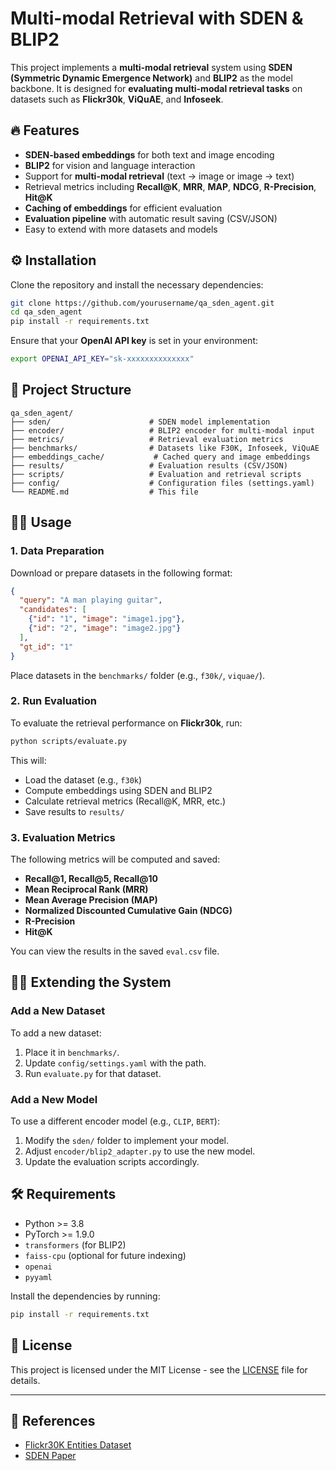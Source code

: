 


# Multi-modal Retrieval with SDEN & BLIP2

This project implements a **multi-modal retrieval** system using **SDEN (Symmetric Dynamic Emergence Network)** and **BLIP2** as the model backbone. It is designed for **evaluating multi-modal retrieval tasks** on datasets such as **Flickr30k**, **ViQuAE**, and **Infoseek**.

## 🔥 Features

- **SDEN-based embeddings** for both text and image encoding
- **BLIP2** for vision and language interaction
- Support for **multi-modal retrieval** (text → image or image → text)
- Retrieval metrics including **Recall@K**, **MRR**, **MAP**, **NDCG**, **R-Precision**, **Hit@K**
- **Caching of embeddings** for efficient evaluation
- **Evaluation pipeline** with automatic result saving (CSV/JSON)
- Easy to extend with more datasets and models

## ⚙️ Installation

Clone the repository and install the necessary dependencies:

```bash
git clone https://github.com/yourusername/qa_sden_agent.git
cd qa_sden_agent
pip install -r requirements.txt
```

Ensure that your **OpenAI API key** is set in your environment:

```bash
export OPENAI_API_KEY="sk-xxxxxxxxxxxxxx"
```

## 📂 Project Structure

```
qa_sden_agent/
├── sden/                      # SDEN model implementation
├── encoder/                   # BLIP2 encoder for multi-modal input
├── metrics/                   # Retrieval evaluation metrics
├── benchmarks/                # Datasets like F30K, Infoseek, ViQuAE
├── embeddings_cache/           # Cached query and image embeddings
├── results/                   # Evaluation results (CSV/JSON)
├── scripts/                   # Evaluation and retrieval scripts
├── config/                    # Configuration files (settings.yaml)
└── README.md                  # This file
```

## 🧑‍💻 Usage

### 1. Data Preparation

Download or prepare datasets in the following format:

```json
{
  "query": "A man playing guitar",
  "candidates": [
    {"id": "1", "image": "image1.jpg"},
    {"id": "2", "image": "image2.jpg"}
  ],
  "gt_id": "1"
}
```

Place datasets in the `benchmarks/` folder (e.g., `f30k/`, `viquae/`).

### 2. Run Evaluation

To evaluate the retrieval performance on **Flickr30k**, run:

```bash
python scripts/evaluate.py
```

This will:
- Load the dataset (e.g., `f30k`)
- Compute embeddings using SDEN and BLIP2
- Calculate retrieval metrics (Recall@K, MRR, etc.)
- Save results to `results/`

### 3. Evaluation Metrics

The following metrics will be computed and saved:
- **Recall@1, Recall@5, Recall@10**
- **Mean Reciprocal Rank (MRR)**
- **Mean Average Precision (MAP)**
- **Normalized Discounted Cumulative Gain (NDCG)**
- **R-Precision**
- **Hit@K**

You can view the results in the saved `eval.csv` file.

## 🧑‍🔬 Extending the System

### Add a New Dataset
To add a new dataset:
1. Place it in `benchmarks/`.
2. Update `config/settings.yaml` with the path.
3. Run `evaluate.py` for that dataset.

### Add a New Model
To use a different encoder model (e.g., `CLIP`, `BERT`):
1. Modify the `sden/` folder to implement your model.
2. Adjust `encoder/blip2_adapter.py` to use the new model.
3. Update the evaluation scripts accordingly.

## 🛠 Requirements

- Python >= 3.8
- PyTorch >= 1.9.0
- `transformers` (for BLIP2)
- `faiss-cpu` (optional for future indexing)
- `openai`
- `pyyaml`

Install the dependencies by running:

```bash
pip install -r requirements.txt
```

## 📝 License

This project is licensed under the MIT License - see the [LICENSE](LICENSE) file for details.

---

## 🔗 References

- [Flickr30K Entities Dataset](https://github.com/BryanPlummer/flickr30k_entities)
- [SDEN Paper](link_to_paper)


